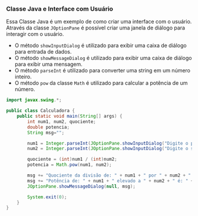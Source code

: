 ### Classe Java e Interface com Usuário

Essa Classe Java é um exemplo de como criar uma interface com o usuário. Através da classe `JOptionPane` é possível criar uma janela de diálogo para interagir com o usuário.
- O método `showInputDialog` é utilizado para exibir uma caixa de diálogo para entrada de dados.
- O método `showMessageDialog` é utilizado para exibir uma caixa de diálogo para exibir uma mensagem.
- O método `parseInt` é utilizado para converter uma string em um número inteiro.
- O método `pow` da classe `Math` é utilizado para calcular a potência de um número.

```java
import javax.swing.*;

public class Calculadora {
    public static void main(String[] args) {
        int num1, num2, quociente;
        double potencia;
        String msg="";

        num1 = Integer.parseInt(JOptionPane.showInputDialog("Digite o primeiro número: "));
        num2 = Integer.parseInt(JOptionPane.showInputDialog("Digite o segundo número: "));

        quociente = (int)num1 / (int)num2;
        potencia = Math.pow(num1, num2);

        msg += "Quociente da divisão de: " + num1 + " por " + num2 + " é: " + quociente + "\n";
        msg += "Potência de: " + num1 + " elevado a " + num2 + " é: " + potencia + "\n";
        JOptionPane.showMessageDialog(null, msg);

        System.exit(0);
    }
}
```
